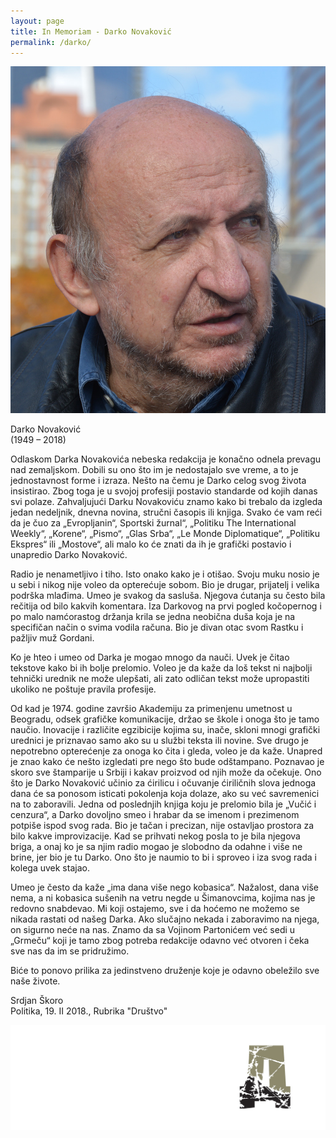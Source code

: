 ```yaml
---
layout: page
title: In Memoriam - Darko Novaković
permalink: /darko/
---
```


![](/images/darko.jpeg)


Darko Novaković  
(1949 – 2018)  

  
  
Odlaskom Darka Novakovića nebeska redakcija je konačno odnela prevagu nad zemaljskom. Dobili su ono što im je nedostajalo sve vreme, a to je jednostavnost forme i izraza. Nešto na čemu je Darko celog svog života insistirao. Zbog toga je u svojoj profesiji postavio standarde od kojih danas svi polaze. Zahvaljujući Darku Novakoviću znamo kako bi trebalo da izgleda jedan nedeljnik, dnevna novina, stručni časopis ili knjiga. Svako će vam reći da je čuo za „Evropljanin“, Sportski žurnal“, „Politiku The International Weekly“, „Korene“, „Pismo“,  „Glas Srba“, „Le Monde Diplomatique“, „Politiku Ekspres“ ili „Mostove“, ali malo ko će znati da ih je grafički postavio i unapredio Darko Novaković.  

Radio je nenametljivo i tiho. Isto onako kako je i otišao. Svoju muku nosio je u sebi i nikog nije voleo da opterećuje sobom. Bio je drugar, prijatelj i velika podrška mlađima. Umeo je svakog da sasluša. Njegova ćutanja su često bila rečitija od bilo kakvih komentara. Iza Darkovog na prvi pogled kočopernog i po malo namćorastog držanja krila se jedna neobična duša koja je na specifičan način o svima vodila računa. Bio je divan otac svom Rastku i pažljiv muž Gordani.  

Ko je hteo i umeo od Darka je mogao mnogo da nauči. Uvek je čitao tekstove kako bi ih bolje prelomio. Voleo je da kaže da loš tekst ni najbolji tehnički urednik ne može ulepšati, ali zato odličan tekst može upropastiti ukoliko ne poštuje pravila profesije.  

Od kad je 1974. godine završio Akademiju za primenjenu umetnost u Beogradu, odsek grafičke komunikacije,  držao se škole i onoga što je tamo naučio. Inovacije i različite egzibicije kojima su, inače, skloni mnogi grafički urednici je priznavao samo ako su u službi teksta ili novine. Sve drugo je nepotrebno opterećenje za onoga ko čita i gleda, voleo je da kaže. Unapred je znao kako će nešto izgledati pre nego što bude odštampano. Poznavao je skoro sve štamparije u Srbiji i kakav proizvod od njih može da očekuje.
Ono što je Darko Novaković učinio za ćirilicu i očuvanje ćiriličnih slova jednoga dana će sa ponosom isticati pokolenja koja dolaze, ako su već savremenici na to zaboravili. Jedna od poslednjih knjiga koju je prelomio bila je „Vučić i cenzura“, a Darko dovoljno smeo i hrabar da se imenom i prezimenom potpiše ispod svog rada. Bio je tačan i precizan, nije ostavljao prostora za bilo kakve improvizacije. Kad se prihvati nekog posla to je bila njegova briga, a onaj ko je sa njim radio mogao je slobodno da odahne i više ne brine, jer bio je tu Darko. Ono što je naumio to bi i sproveo i iza svog rada i kolega uvek stajao.  

Umeo je često da kaže „ima dana više nego kobasica“. Nažalost, dana više nema, a ni kobasica sušenih na vetru negde u Šimanovcima, kojima nas je redovno snabdevao. Mi koji ostajemo, sve i da hoćemo ne možemo se nikada rastati od našeg Darka. Ako slučajno nekada i zaboravimo na njega, on sigurno neće na nas. Znamo da sa Vojinom Partonićem već sedi u „Grmeču“ koji je tamo zbog potreba redakcije odavno već otvoren i čeka sve nas da im se pridružimo.  

Biće to ponovo prilika za jedinstveno druženje koje je odavno obeležilo sve naše živote.  
  
  
Srdjan Škoro  
Politika, 19. II 2018., Rubrika "Društvo"


![](/images/d.png)
